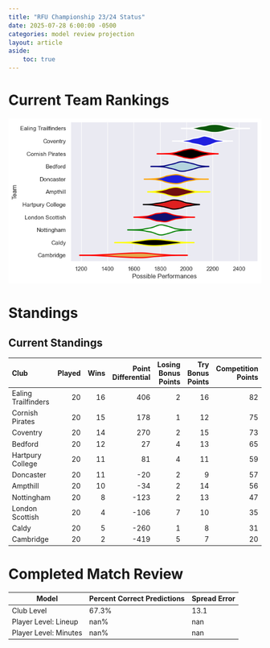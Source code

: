 ```yaml
---  
title: "RFU Championship 23/24 Status"  
date: 2025-07-28 6:00:00 -0500  
categories: model review projection  
layout: article  
aside:  
    toc: true  
---
```

# Current Team Rankings


![Club Rankings](plots/rankings_RFU_Championship_2324.png)
# Standings

## Current Standings


| Club                |   Played |   Wins |   Point Differential |   Losing Bonus Points |   Try Bonus Points |   Competition Points |
|:--------------------|---------:|-------:|---------------------:|----------------------:|-------------------:|---------------------:|
| Ealing Trailfinders |       20 |     16 |                  406 |                     2 |                 16 |                   82 |
| Cornish Pirates     |       20 |     15 |                  178 |                     1 |                 12 |                   75 |
| Coventry            |       20 |     14 |                  270 |                     2 |                 15 |                   73 |
| Bedford             |       20 |     12 |                   27 |                     4 |                 13 |                   65 |
| Hartpury College    |       20 |     11 |                   81 |                     4 |                 11 |                   59 |
| Doncaster           |       20 |     11 |                  -20 |                     2 |                  9 |                   57 |
| Ampthill            |       20 |     10 |                  -34 |                     2 |                 14 |                   56 |
| Nottingham          |       20 |      8 |                 -123 |                     2 |                 13 |                   47 |
| London Scottish     |       20 |      4 |                 -106 |                     7 |                 10 |                   35 |
| Caldy               |       20 |      5 |                 -260 |                     1 |                  8 |                   31 |
| Cambridge           |       20 |      2 |                 -419 |                     5 |                  7 |                   20 |



# Completed Match Review


| Model | Percent Correct Predictions | Spread Error |
| ------ | ------ | ------ |
| Club Level | 67.3% | 13.1 |
| Player Level: Lineup | nan% | nan |
| Player Level: Minutes | nan% | nan |


